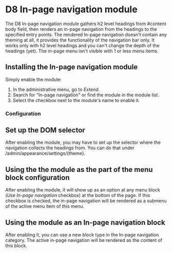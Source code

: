 # D8 In-page navigation module
The D8 In-page navigation module gathers h2 level headings from #content body
field, then renders an in-page navigation from the headings to the specified
entry points. The rendered In-page navigation doesn't contain any theming at
all, it provides the functionality of the navigation bar only.
It works only with h2 level headings and you can't change the depth of the
headings (yet). The in-page menu isn't visible with 1 or less menu items.

## Installing the In-page navigation module
Simply enable the module:
1. In the administrative menu, go to _Extend_.
2. Search for "In-page navigation" or find the module in the module list.
3. Select the checkbox next to the module's name to enable it.
### Configuration

## Set up the DOM selector
After enabling the module, you may have to set up the selector where the
navigation collects the headings from. You can do that under
/admin/appearance/settings/{theme}.

## Using the the module as the part of the menu block configuration
After enabling the module, it will show up as an option at any menu block (_Use
In-page navigation_ checkbox) at the bottom of the page. If this checkbox is
checked, the in-page navigation will be rendered as a submenu of the active menu
item of this menu.

## Using the module as an In-page navigation block
After enabling it, you can use a new block type in the In-page navigation
category. The active in-page navigation will be rendered as the content of this
block.
